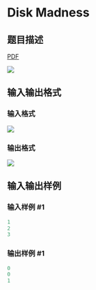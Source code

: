 # Disk Madness

## 题目描述

[problemUrl]: https://uva.onlinejudge.org/index.php?option=com_onlinejudge&Itemid=8&category=878&page=show_problem&problem=5126

[PDF](https://uva.onlinejudge.org/external/132/p13203.pdf)

![](https://cdn.luogu.com.cn/upload/vjudge_pic/UVA13203/0e60d5c1c39e909bc0eb5c1c40c6c5357350bfd4.png)

## 输入输出格式

### 输入格式

![](https://cdn.luogu.com.cn/upload/vjudge_pic/UVA13203/613e22f681d8fe9b328368e2fde3416578cc3c8b.png)

### 输出格式

![](https://cdn.luogu.com.cn/upload/vjudge_pic/UVA13203/ce186609e719dc655fafb1d419503172e82b7dc5.png)

## 输入输出样例

### 输入样例 #1

```cpp
1
2
3
```


### 输出样例 #1

```cpp
0
0
1
```


